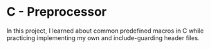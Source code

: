 # C - Preprocessor

In this project, I learned about common predefined macros in C while
practicing implementing my own and include-guarding header files.

